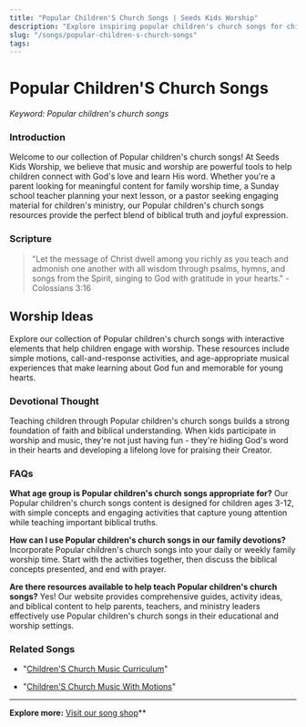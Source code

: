 ```yaml
---
title: "Popular Children'S Church Songs | Seeds Kids Worship"
description: "Explore inspiring popular children's church songs for children's worship and faith development. Biblical music resources for families and ministry."
slug: "/songs/popular-children-s-church-songs"
tags:
---
```


# Popular Children'S Church Songs

_Keyword: Popular children's church songs_

### Introduction

Welcome to our collection of Popular children's church songs! At Seeds Kids Worship, we believe that music and worship are powerful tools to help children connect with God's love and learn His word. Whether you're a parent looking for meaningful content for family worship time, a Sunday school teacher planning your next lesson, or a pastor seeking engaging material for children's ministry, our Popular children's church songs resources provide the perfect blend of biblical truth and joyful expression.

### Scripture

> "Let the message of Christ dwell among you richly as you teach and admonish one another with all wisdom through psalms, hymns, and songs from the Spirit, singing to God with gratitude in your hearts." - Colossians 3:16

## Worship Ideas

Explore our collection of Popular children's church songs with interactive elements that help children engage with worship. These resources include simple motions, call-and-response activities, and age-appropriate musical experiences that make learning about God fun and memorable for young hearts.

### Devotional Thought

Teaching children through Popular children's church songs builds a strong foundation of faith and biblical understanding. When kids participate in worship and music, they're not just having fun - they're hiding God's word in their hearts and developing a lifelong love for praising their Creator.

### FAQs

**What age group is Popular children's church songs appropriate for?**
Our Popular children's church songs content is designed for children ages 3-12, with simple concepts and engaging activities that capture young attention while teaching important biblical truths.

**How can I use Popular children's church songs in our family devotions?**
Incorporate Popular children's church songs into your daily or weekly family worship time. Start with the activities together, then discuss the biblical concepts presented, and end with prayer.

**Are there resources available to help teach Popular children's church songs?**
Yes! Our website provides comprehensive guides, activity ideas, and biblical content to help parents, teachers, and ministry leaders effectively use Popular children's church songs in their educational and worship settings.

### Related Songs

- "[Children'S Church Music Curriculum](/songs/children-s-church-music-curriculum/)"

- "[Children'S Church Music With Motions](/songs/children-s-church-music-with-motions/)"

---

**Explore more:** [Visit our song shop](https://seedskidsworship.com/shop)**

<!-- Schema Markup -->
<script type="application/ld+json">
{
  "@context": "https://schema.org",
  "@type": "MusicRecording",
  "name": "Popular Children'S Church Songs",
  "byArtist": {
    "@type": "MusicGroup",
    "name": "Seeds Kids Worship"
  },
  "isFamilyFriendly": true,
  "url": "https://seedskidsworship.com/songs/popular-children-s-church-songs/"
}
</script>